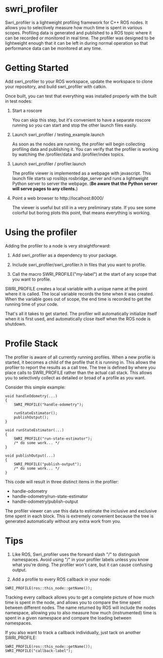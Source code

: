 swri_profiler
=============

Swri_profiler is a lightweight profiling framework for C++ ROS nodes.
It allows you to selectively measure how much time is spent in various
scopes.  Profiling data is generated and published to a ROS topic
where it can be recorded or monitored in real time.  The profiler was
designed to be lightweight enough that it can be left in during normal
operation so that performance data can be monitored at any time.



Getting Started
===============

Add swri_profiler to your ROS workspace, update the workspace to
clone your repository, and build swri_profiler with catkin.

Once built, you can test that everything was installed properly with
the built in test nodes:

1. Start a roscore

   You can skip this step, but it's convenient to have a separate
   roscore running so you can start and stop the other launch files
   easily.

2. Launch swri_profiler / testing_example.launch
  
   As soon as the nodes are running, the profiler will begin
   collecting profiling data and publishing it.  You can verify that
   the profiler is working by watching the /profiler/data and
   /profiler/index topics.


3. Launch swri_profiler / profiler.launch

   The profile viewer is implemented as a webpage with javascript.
   This launch file starts up roslibjs rosbridge_server and runs a
   lightweight Python server to server the webpage.  (**Be aware that
   the Python server will serve pages to any clients.**)

4. Point a web browser to http://localhost:8000/

   The viewer is useful but still in a very preliminary state.  If you
   see some colorful but boring plots this point, that means
   everything is working.  


Using the profiler
==================

Adding the profiler to a node is very straightforward:

1. Add swri_profiler as a dependency to your package. 

2. Include swri_profiler/swri_profiler.h in files that you want to profile.

3. Call the macro SWRI_PROFILE("my-label") at the start of any scope
   that you want to profile.

SWRI_PROFILE creates a local variable with a unique name at the point
where it is called.  The local variable records the time when it was
created.  When the variable goes out of scope, the end time is
recorded to get the running time of your code.  

That's all it takes to get started.  The profiler will automatically
initialize itself when it is first used, and automatically close
itself when the ROS node is shutdown.


Profile Stack
=============

The profiler is aware of all currently running profiles.  When a new
profile is started, it becomes a child of the profile that it is
running in.  This allows the profiler to report the results as a call
tree.  The tree is defined by where you place calls to SWRI_PROFILE
rather than the actual call stack.  This allows you to selectively
collect as detailed or broad of a profile as you want.

Consider this simple example:

```
void handleOdometry(...)
{
    SWRI_PROFILE("handle-odometry");
    
    runStateEstimator();
    publishOutput();
}

void runStateEstimator(...)
{
    SWRI_PROFILE("run-state-estimator");
    /* do some work... */
}

void publishOutput(...)
{
    SWRI_PROFILE("publish-output");
    /* do some work... */
}
```

This code will result in three distinct items in the profiler:

* handle-odometry
* handle-odometry/run-state-estimator
* handle-odometry/publish-output

The profiler viewer can use this data to estimate the inclusive and
exclusive time spent in each block.  This is extremely convenient
because the tree is generated automatically without any extra work
from you.


Tips
====

1. Like ROS, Swri_profiler uses the forward slash "/" to distinguish
namespaces.  Avoid using "/" in your profiler labels unless you know
what you're doing.  The profiler won't care, but it can cause
confusing output.

2. Add a profile to every ROS callback in your node:

```
SWRI_PROFILE(ros::this_node::getName());
```

Tracking every callback allows you to get a complete picture of how
much time is spent in the node, and allows you to compare the time
spent between different nodes.  The name returned by ROS will include
the nodes namespace, allowing you to also measure how much
(instrumented) time is spent in a given namespace and compare the
loading between namespaces.

If you also want to track a callback individually, just tack on
another SWRI_PROFILE:

```
SWRI_PROFILE(ros::this_node::getName());
SWRI_PROFILE("callback-label");
```





